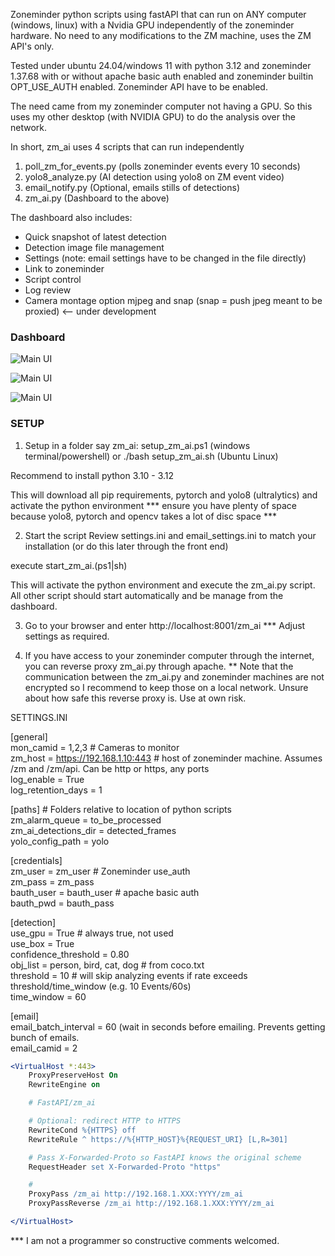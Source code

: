 Zoneminder python scripts using fastAPI that can run on ANY computer (windows, linux) with a Nvidia GPU independently of the zoneminder hardware. No need to any modifications to the ZM machine, uses the ZM API's only.

Tested under ubuntu 24.04/windows 11 with python 3.12 and zoneminder 1.37.68 with or without apache basic auth enabled and zoneminder builtin OPT_USE_AUTH enabled. Zoneminder API have to be enabled.

The need came from my zoneminder computer not having a GPU. So this uses my other desktop (with NVIDIA GPU) to do the analysis over the network.

In short, zm_ai uses 4 scripts that can run independently
1) poll_zm_for_events.py (polls zoneminder events every 10 seconds)
2) yolo8_analyze.py (AI detection using yolo8 on ZM event video)
3) email_notify.py (Optional, emails stills of detections)
4) zm_ai.py (Dashboard to the above)

The dashboard also includes:
- Quick snapshot of latest detection
- Detection image file management
- Settings (note: email settings have to be changed in the file directly)
- Link to zoneminder
- Script control
- Log review
- Camera montage option mjpeg and snap (snap = push jpeg meant to be proxied) <-- under development

### Dashboard
![Main UI](images/dashboard.jpg)

![Main UI](images/detected.jpg)

![Main UI](images/montage.jpg)

### SETUP
1) Setup in a folder say zm_ai:
setup_zm_ai.ps1 (windows terminal/powershell)
or
./bash setup_zm_ai.sh (Ubuntu Linux)

Recommend to install python 3.10 - 3.12

This will download all pip requirements, pytorch and yolo8 (ultralytics) and activate the python environment
*** ensure you have plenty of space because yolo8, pytorch and opencv takes a lot of disc space ***

2) Start the script
Review settings.ini and email_settings.ini to match your installation (or do this later through the front end)

execute start_zm_ai.(ps1|sh)

This will activate the python environment and execute the zm_ai.py script. 
All other script should start automatically and be manage from the dashboard.

3) Go to your browser and enter http://localhost:8001/zm_ai
*** Adjust settings as required.

4) If you have access to your zoneminder computer through the internet, you can reverse proxy zm_ai.py through apache.
** Note that the communication between the zm_ai.py and zoneminder machines are not encrypted so I recommend to keep those on a local network. Unsure about how safe this reverse proxy is. Use at own risk.

SETTINGS.INI

[general]\
mon_camid = 1,2,3 # Cameras to monitor\
zm_host = https://192.168.1.10:443 # host of zoneminder machine. Assumes /zm and /zm/api. Can be http or https, any ports\
log_enable = True\
log_retention_days = 1

[paths] # Folders relative to location of python scripts\
zm_alarm_queue = to_be_processed\
zm_ai_detections_dir = detected_frames\
yolo_config_path = yolo

[credentials]\
zm_user = zm_user # Zoneminder use_auth\
zm_pass = zm_pass\
bauth_user = bauth_user # apache basic auth\
bauth_pwd = bauth_pass

[detection]\
use_gpu = True # always true, not used\
use_box = True\
confidence_threshold = 0.80\
obj_list = person, bird, cat, dog # from coco.txt\
threshold = 10 # will skip analyzing events if rate exceeds threshold/time_window (e.g. 10 Events/60s)\
time_window = 60

[email]\
email_batch_interval = 60 (wait in seconds before emailing. Prevents getting bunch of emails.\
email_camid = 2

```apache
<VirtualHost *:443>
    ProxyPreserveHost On
    RewriteEngine on

    # FastAPI/zm_ai

    # Optional: redirect HTTP to HTTPS
    RewriteCond %{HTTPS} off
    RewriteRule ^ https://%{HTTP_HOST}%{REQUEST_URI} [L,R=301]

    # Pass X-Forwarded-Proto so FastAPI knows the original scheme
    RequestHeader set X-Forwarded-Proto "https"

    #
    ProxyPass /zm_ai http://192.168.1.XXX:YYYY/zm_ai
    ProxyPassReverse /zm_ai http://192.168.1.XXX:YYYY/zm_ai

</VirtualHost>
```

*** I am not a programmer so constructive comments welcomed.
